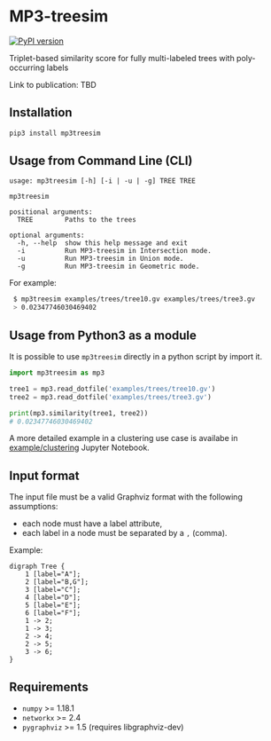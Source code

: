 # MP3-treesim
[![PyPI version](https://badge.fury.io/py/mp3treesim.svg)](https://pypi.org/project/mp3treesim/)

Triplet-based similarity score for fully multi-labeled trees with poly-occurring labels

Link to publication: TBD

## Installation

```bash
pip3 install mp3treesim
```

## Usage from Command Line (CLI)

```
usage: mp3treesim [-h] [-i | -u | -g] TREE TREE

mp3treesim

positional arguments:
  TREE        Paths to the trees

optional arguments:
  -h, --help  show this help message and exit
  -i          Run MP3-treesim in Intersection mode.
  -u          Run MP3-treesim in Union mode.
  -g          Run MP3-treesim in Geometric mode.
```

For example:
```bash
 $ mp3treesim examples/trees/tree10.gv examples/trees/tree3.gv 
 > 0.02347746030469402
```

## Usage from Python3 as a module

It is possible to use `mp3treesim` directly in a python script by import it.

```python
import mp3treesim as mp3

tree1 = mp3.read_dotfile('examples/trees/tree10.gv')
tree2 = mp3.read_dotfile('examples/trees/tree3.gv')

print(mp3.similarity(tree1, tree2))
# 0.02347746030469402
```

A more detailed example in a clustering use case is availabe in [example/clustering](examples/clustering.ipynb) Jupyter Notebook.

## Input format

The input file must be a valid Graphviz format with the following assumptions:
 - each node must have a label attribute,
 - each label in a node must be separated by a `,` (comma).

Example:
```
digraph Tree {
    1 [label="A"];
    2 [label="B,G"];
    3 [label="C"];
    4 [label="D"];
    5 [label="E"];
    6 [label="F"];
    1 -> 2;
    1 -> 3;
    2 -> 4;
    2 -> 5;
    3 -> 6;
}
```

## Requirements
- `numpy` >= 1.18.1
- `networkx` >= 2.4
- `pygraphviz` >= 1.5 (requires libgraphviz-dev)